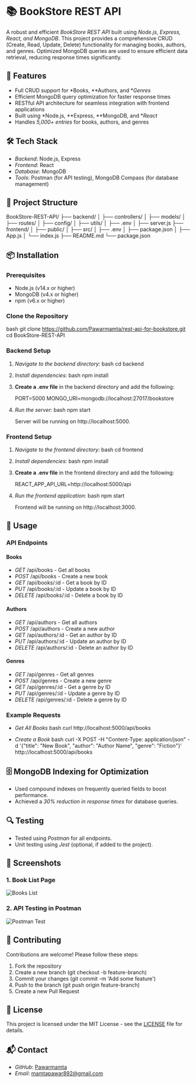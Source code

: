# 📚 BookStore REST API

A robust and efficient *BookStore REST API* built using *Node.js, Express, React, and MongoDB*. This project provides a comprehensive CRUD (Create, Read, Update, Delete) functionality for managing books, authors, and genres. Optimized MongoDB queries are used to ensure efficient data retrieval, reducing response times significantly.

## 🚀 Features
- Full CRUD support for *Books, **Authors, and **Genres*
- Efficient MongoDB query optimization for faster response times
- RESTful API architecture for seamless integration with frontend applications
- Built using *Node.js, **Express, **MongoDB, and **React*
- Handles *5,000+ entries* for books, authors, and genres

## 🛠 Tech Stack
- *Backend*: Node.js, Express
- *Frontend*: React
- *Database*: MongoDB
- *Tools*: Postman (for API testing), MongoDB Compass (for database management)

## 📁 Project Structure

BookStore-REST-API/
├── backend/
│   ├── controllers/
│   ├── models/
│   ├── routes/
│   ├── config/
│   ├── utils/
│   ├── .env
│   ├── server.js
├── frontend/
│   ├── public/
│   ├── src/
│   ├── .env
│   ├── package.json
│   ├── App.js
│   └── index.js
├── README.md
└── package.json


## 📦 Installation

### Prerequisites
- Node.js (v14.x or higher)
- MongoDB (v4.x or higher)
- npm (v6.x or higher)

### Clone the Repository
bash
git clone https://github.com/Pawarmamta/rest-api-for-bookstore.git
cd BookStore-REST-API


### Backend Setup
1. *Navigate to the backend directory*:
   bash
   cd backend
   

2. *Install dependencies*:
   bash
   npm install
   

3. **Create a .env file** in the backend directory and add the following:
   
   PORT=5000
   MONGO_URI=mongodb://localhost:27017/bookstore
   

4. *Run the server*:
   bash
   npm start
   
   Server will be running on http://localhost:5000.

### Frontend Setup
1. *Navigate to the frontend directory*:
   bash
   cd frontend
   

2. *Install dependencies*:
   bash
   npm install
   

3. **Create a .env file** in the frontend directory and add the following:
   
   REACT_APP_API_URL=http://localhost:5000/api
   

4. *Run the frontend application*:
   bash
   npm start
   
   Frontend will be running on http://localhost:3000.

## 🚦 Usage

### API Endpoints

#### Books
- *GET* /api/books - Get all books
- *POST* /api/books - Create a new book
- *GET* /api/books/:id - Get a book by ID
- *PUT* /api/books/:id - Update a book by ID
- *DELETE* /api/books/:id - Delete a book by ID

#### Authors
- *GET* /api/authors - Get all authors
- *POST* /api/authors - Create a new author
- *GET* /api/authors/:id - Get an author by ID
- *PUT* /api/authors/:id - Update an author by ID
- *DELETE* /api/authors/:id - Delete an author by ID

#### Genres
- *GET* /api/genres - Get all genres
- *POST* /api/genres - Create a new genre
- *GET* /api/genres/:id - Get a genre by ID
- *PUT* /api/genres/:id - Update a genre by ID
- *DELETE* /api/genres/:id - Delete a genre by ID

### Example Requests
- *Get All Books*
  bash
  curl http://localhost:5000/api/books
  

- *Create a Book*
  bash
  curl -X POST -H "Content-Type: application/json" -d '{"title": "New Book", "author": "Author Name", "genre": "Fiction"}' http://localhost:5000/api/books
  

## 🗄 MongoDB Indexing for Optimization
- Used compound indexes on frequently queried fields to boost performance.
- Achieved a *30% reduction in response times* for database queries.

## 🔍 Testing
- Tested using *Postman* for all endpoints.
- Unit testing using *Jest* (optional, if added to the project).

## 📸 Screenshots
### 1. Book List Page
![Books List](https://user-images.githubusercontent.com/yourusername/book-list.png)

### 2. API Testing in Postman
![Postman Test](https://user-images.githubusercontent.com/yourusername/postman-test.png)

## 🤝 Contributing
Contributions are welcome! Please follow these steps:
1. Fork the repository
2. Create a new branch (git checkout -b feature-branch)
3. Commit your changes (git commit -m 'Add some feature')
4. Push to the branch (git push origin feature-branch)
5. Create a new Pull Request

## 📄 License
This project is licensed under the MIT License - see the [LICENSE](LICENSE) file for details.

## 📬 Contact
- *GitHub*: [Pawarmamta](https://github.com/Pawarmamta)
- *Email*: mamtapawar892@gmail.com